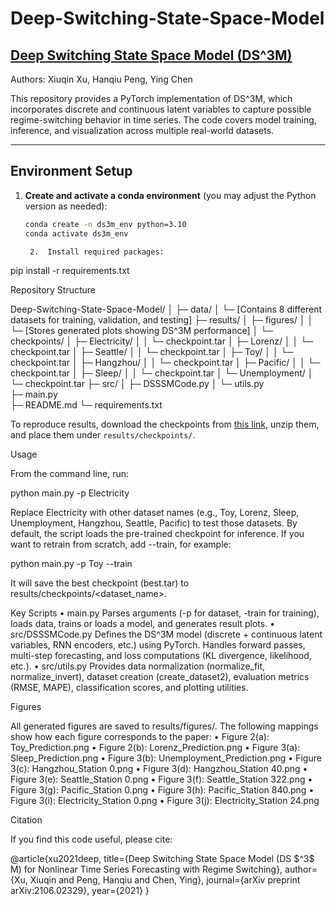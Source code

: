 # Deep-Switching-State-Space-Model

## [Deep Switching State Space Model (DS^3M)](https://arxiv.org/abs/2106.02329)
Authors: Xiuqin Xu, Hanqiu Peng, Ying Chen

This repository provides a PyTorch implementation of DS^3M, which incorporates discrete and continuous latent variables to capture possible regime-switching behavior in time series. The code covers model training, inference, and visualization across multiple real-world datasets.

---

## Environment Setup

1. **Create and activate a conda environment** (you may adjust the Python version as needed):
   ```bash
   conda create -n ds3m_env python=3.10
   conda activate ds3m_env

	2.	Install required packages:

pip install -r requirements.txt

Repository Structure

Deep-Switching-State-Space-Model/
│
├─ data/
│   └─ [Contains 8 different datasets for training, validation, and testing]
├─ results/
│   ├─ figures/
│   │   └─ [Stores generated plots showing DS^3M performance]
│   └─ checkpoints/
│       ├─ Electricity/
│       │   └─ checkpoint.tar
│       ├─ Lorenz/
│       │   └─ checkpoint.tar
│       ├─ Seattle/
│       │   └─ checkpoint.tar
│       ├─ Toy/
│       │   └─ checkpoint.tar
│       ├─ Hangzhou/
│       │   └─ checkpoint.tar
│       ├─ Pacific/
│       │   └─ checkpoint.tar
│       ├─ Sleep/
│       │   └─ checkpoint.tar
│       └─ Unemployment/
│           └─ checkpoint.tar
├─ src/
│   ├─ DSSSMCode.py 
│   └─ utils.py      
├─ main.py           
├─ README.md
└─ requirements.txt

To reproduce results, download the checkpoints from [this link](https://www.dropbox.com/scl/fo/fytbaft45895y3057r8dp/AIh1K1ZKmI3C8nUuRgZ9wbY?rlkey=vovaus04jfeiqk2gqkw3nnpbb&dl=0), unzip them, and place them under `results/checkpoints/`.

Usage

From the command line, run:

python main.py -p Electricity

Replace Electricity with other dataset names (e.g., Toy, Lorenz, Sleep, Unemployment, Hangzhou, Seattle, Pacific) to test those datasets. By default, the script loads the pre-trained checkpoint for inference. If you want to retrain from scratch, add --train, for example:

python main.py -p Toy --train

It will save the best checkpoint (best.tar) to results/checkpoints/<dataset_name>.

Key Scripts
	•	main.py
Parses arguments (-p for dataset, -train for training), loads data, trains or loads a model, and generates result plots.
	•	src/DSSSMCode.py
Defines the DS^3M model (discrete + continuous latent variables, RNN encoders, etc.) using PyTorch. Handles forward passes, multi-step forecasting, and loss computations (KL divergence, likelihood, etc.).
	•	src/utils.py
Provides data normalization (normalize_fit, normalize_invert), dataset creation (create_dataset2), evaluation metrics (RMSE, MAPE), classification scores, and plotting utilities.

Figures

All generated figures are saved to results/figures/. The following mappings show how each figure corresponds to the paper:
	•	Figure 2(a): Toy_Prediction.png
	•	Figure 2(b): Lorenz_Prediction.png
	•	Figure 3(a): Sleep_Prediction.png
	•	Figure 3(b): Unemployment_Prediction.png
	•	Figure 3(c): Hangzhou_Station 0.png
	•	Figure 3(d): Hangzhou_Station 40.png
	•	Figure 3(e): Seattle_Station 0.png
	•	Figure 3(f): Seattle_Station 322.png
	•	Figure 3(g): Pacific_Station 0.png
	•	Figure 3(h): Pacific_Station 840.png
	•	Figure 3(i): Electricity_Station 0.png
	•	Figure 3(j): Electricity_Station 24.png

Citation

If you find this code useful, please cite:

@article{xu2021deep,
  title={Deep Switching State Space Model (DS \$^3\$ M) for Nonlinear Time Series Forecasting with Regime Switching},
  author={Xu, Xiuqin and Peng, Hanqiu and Chen, Ying},
  journal={arXiv preprint arXiv:2106.02329},
  year={2021}
}
